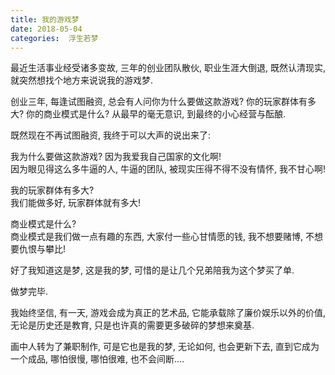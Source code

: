 ```yaml
---
title: 我的游戏梦
date: 2018-05-04
categories:  浮生若梦
---
```

最近生活事业经受诸多变故, 三年的创业团队散伙, 职业生涯大倒退, 
既然认清现实, 就突然想找个地方来说说我的游戏梦.

创业三年, 每逢试图融资, 总会有人问你为什么要做这款游戏? 
你的玩家群体有多大? 
你的商业模式是什么? 
从最早的毫无意识, 到最终的小心经营与酝酿. 

既然现在不再试图融资, 我终于可以大声的说出来了:

我为什么要做这款游戏? 
因为我爱我自己国家的文化啊!  
因为眼见得这么多牛逼的人, 牛逼的团队, 被现实压得不得不没有情怀, 我不甘心啊!

我的玩家群体有多大?  
我们能做多好, 玩家群体就有多大!

商业模式是什么?  
商业模式是我们做一点有趣的东西, 大家付一些心甘情愿的钱, 我不想要赌博, 不想要仇恨与攀比!

好了我知道这是梦, 这是我的梦, 可惜的是让几个兄弟陪我为这个梦买了单.

做梦完毕.

我始终坚信, 有一天, 游戏会成为真正的艺术品, 
它能承载除了廉价娱乐以外的价值, 
无论是历史还是教育, 只是也许真的需要更多破碎的梦想来奠基.

画中人转为了兼职制作, 可是它也是我的梦, 
无论如何, 也会更新下去, 直到它成为一个成品, 哪怕很慢, 哪怕很难, 也不会间断....
